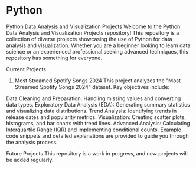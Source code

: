 # Python

Python Data Analysis and Visualization Projects
Welcome to the Python Data Analysis and Visualization Projects repository! This repository is a collection of diverse projects showcasing the use of Python for data analysis and visualization. Whether you are a beginner looking to learn data science or an experienced professional seeking advanced techniques, this repository has something for everyone.

Current Projects
1. Most Streamed Spotify Songs 2024
This project analyzes the "Most Streamed Spotify Songs 2024" dataset. Key objectives include:

Data Cleaning and Preparation: Handling missing values and converting data types.
Exploratory Data Analysis (EDA): Generating summary statistics and visualizing data distributions.
Trend Analysis: Identifying trends in release dates and popularity metrics.
Visualization: Creating scatter plots, histograms, and bar charts with trend lines.
Advanced Analysis: Calculating Interquartile Range (IQR) and implementing conditional counts.
Example code snippets and detailed explanations are provided to guide you through the analysis process.

Future Projects
This repository is a work in progress, and new projects will be added regularly.
